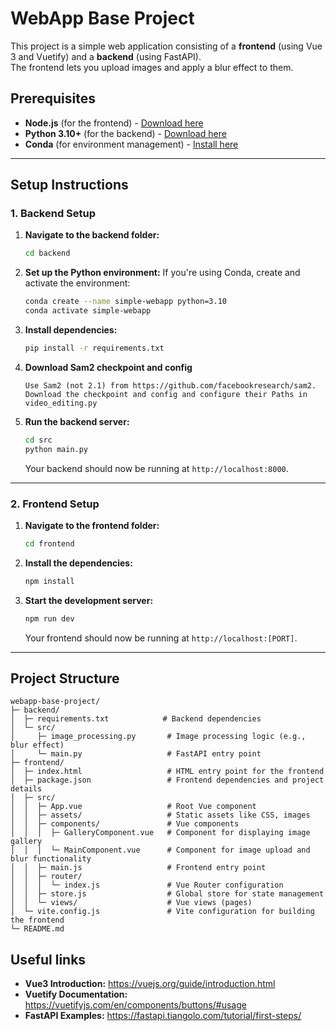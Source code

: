 # WebApp Base Project

This project is a simple web application consisting of a **frontend** (using Vue 3 and Vuetify) and a **backend** (using FastAPI).  
The frontend lets you upload images and apply a blur effect to them.

## Prerequisites

- **Node.js** (for the frontend) - [Download here](https://nodejs.org/en/download/)
- **Python 3.10+** (for the backend) - [Download here](https://www.python.org/downloads/)
- **Conda** (for environment management) - [Install here](https://docs.conda.io/projects/conda/en/latest/user-guide/install/)

---

## Setup Instructions

### 1. Backend Setup

1. **Navigate to the backend folder:**
   ```sh
   cd backend
   ```

2. **Set up the Python environment:**
   If you're using Conda, create and activate the environment:
   ```sh
   conda create --name simple-webapp python=3.10
   conda activate simple-webapp
   ```

3. **Install dependencies:**
   ```sh
   pip install -r requirements.txt
   ```
4. **Download Sam2 checkpoint and config**
   ```
   Use Sam2 (not 2.1) from https://github.com/facebookresearch/sam2. 
   Download the checkpoint and config and configure their Paths in video_editing.py
   ```

5. **Run the backend server:**
   ```sh
   cd src
   python main.py
   ```

   Your backend should now be running at `http://localhost:8000`.

---

### 2. Frontend Setup

1. **Navigate to the frontend folder:**
   ```sh
   cd frontend
   ```

2. **Install the dependencies:**
   ```sh
   npm install
   ```

3. **Start the development server:**
   ```sh
   npm run dev
   ```

   Your frontend should now be running at `http://localhost:[PORT]`.

---

## Project Structure

```
webapp-base-project/
├─ backend/
│  ├─ requirements.txt            # Backend dependencies
│  └─ src/
│     ├─ image_processing.py       # Image processing logic (e.g., blur effect)
│     └─ main.py                   # FastAPI entry point
├─ frontend/
│  ├─ index.html                   # HTML entry point for the frontend
│  ├─ package.json                 # Frontend dependencies and project details
│  ├─ src/
│  │  ├─ App.vue                   # Root Vue component
│  │  ├─ assets/                   # Static assets like CSS, images
│  │  ├─ components/               # Vue components
│  │  │  ├─ GalleryComponent.vue   # Component for displaying image gallery
│  │  │  └─ MainComponent.vue      # Component for image upload and blur functionality
│  │  ├─ main.js                   # Frontend entry point
│  │  ├─ router/
│  │  │  └─ index.js               # Vue Router configuration
│  │  ├─ store.js                  # Global store for state management
│  │  └─ views/                    # Vue views (pages)
│  └─ vite.config.js               # Vite configuration for building the frontend
└─ README.md                       
```

## Useful links
- **Vue3 Introduction:** https://vuejs.org/guide/introduction.html
- **Vuetify Documentation:** https://vuetifyjs.com/en/components/buttons/#usage
- **FastAPI Examples:** https://fastapi.tiangolo.com/tutorial/first-steps/